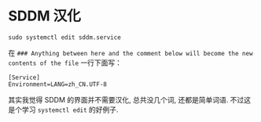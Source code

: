 # SDDM 汉化

`sudo systemctl edit sddm.service`

在 `### Anything between here and the comment below will become the new contents of the file` 一行下面写：

```text
[Service]
Environment=LANG=zh_CN.UTF-8
```

其实我觉得 SDDM 的界面并不需要汉化, 总共没几个词, 还都是简单词语. 不过这是个学习 `systemctl edit` 的好例子.
